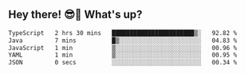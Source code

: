 ## Hey there! 😎👋 What's up?

<!--START_SECTION:waka-->

```txt
TypeScript   2 hrs 30 mins   ███████████████████████▒░   92.82 %
Java         7 mins          █▒░░░░░░░░░░░░░░░░░░░░░░░   04.83 %
JavaScript   1 min           ▒░░░░░░░░░░░░░░░░░░░░░░░░   00.96 %
YAML         1 min           ▒░░░░░░░░░░░░░░░░░░░░░░░░   00.95 %
JSON         0 secs          ░░░░░░░░░░░░░░░░░░░░░░░░░   00.34 %
```

<!--END_SECTION:waka-->
